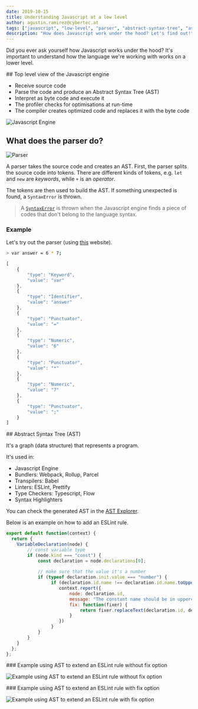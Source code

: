 ```yaml
---
date: 2019-10-15
title: Understanding Javascript at a low level
author: agustin.ramirez@cybertec.at
tags: ["javascript", "low-level", "parser", "abstract-syntax-tree", "ast"] # max. 10 tags; lowercase; dash-separated
description: "How does Javascript work under the hood? Let's find out!" # max. 300 chars.
---
```


Did you ever ask yourself how Javascript works under the hood? 
It's important to understand how the language we're working with works on a lower level.

## Top level view of the Javascript engine

- Receive source code
- Parse the code and produce an Abstract Syntax Tree (AST)
- Interpret as byte code and execute it
- The profiler checks for optimisations at run-time
- The compiler creates optimized code and replaces it with the byte code

![Javascript Engine](./JSEngine.png)

## What does the parser do?

![Parser](./Parser.png)

A parser takes the source code and creates an AST.
First, the parser splits the source code into tokens. There are different kinds of tokens, e.g. `let` and `new` are *keywords*, while `+` is an *operator*.

The tokens are then used to build the AST.
If something unexpected is found, a `SyntaxError` is thrown.

> A [`SyntaxError`](https://developer.mozilla.org/en-US/docs/Web/JavaScript/Reference/Global_Objects/SyntaxError) is thrown when the Javascript engine finds a piece of codes that don't belong to the language syntax.

### Example

Let's try out the parser (using [this](https://esprima.org/demo/parse.html) website).

```bash
> var answer = 6 * 7;
```

```javascript
[
    {
        "type": "Keyword",
        "value": "var"
    },
    {
        "type": "Identifier",
        "value": "answer"
    },
    {
        "type": "Punctuator",
        "value": "="
    },
    {
        "type": "Numeric",
        "value": "6"
    },
    {
        "type": "Punctuator",
        "value": "*"
    },
    {
        "type": "Numeric",
        "value": "7"
    },
    {
        "type": "Punctuator",
        "value": ";"
    }
]
```

## Abstract Syntax Tree (AST)

It's a graph (data structure) that represents a program.

It's used in:

- Javascript Engine
- Bundlers: Webpack, Rollup, Parcel
- Transpilers: Babel
- Linters: ESLint, Prettify
- Type Checkers: Typescript, Flow
- Syntax Highlighters

You can check the generated AST in the [AST Explorer](https://astexplorer.net/).

Below is an example on how to add an ESLint rule.

```javascript
export default function(context) {
  return {
    VariableDeclaration(node) {
    	// const variable type
     	if (node.kind === "const") {
        	const declaration = node.declarations[0];
          	
          	// make sure that the value it's a number
          	if (typeof declaration.init.value === "number") {
            	 if (declaration.id.name !== declaration.id.name.toUpperCase()) {
                   	context.report({
                      	node: declaration.id,
                      	message: "The constant name should be in uppercase",
                      	fix: function(fixer) {
                         	return fixer.replaceText(declaration.id, declaration.id.name.toUpperCase()) 
                        }
                    })
                 }
            }
        }
    }
  };
};
```

### Example using AST to extend an ESLint rule without fix option

![Example using AST to extend an ESLint rule without fix option](./AST-without-fix.png)

### Example using AST to extend an ESLint rule with fix option

![Example using AST to extend an ESLint rule with fix option](./AST-with-fix.png)
